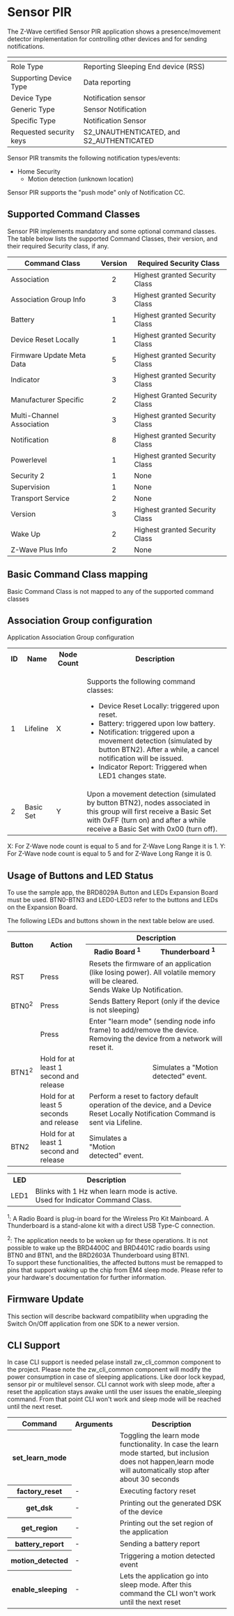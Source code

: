 # Sensor PIR

The Z-Wave certified Sensor PIR application shows a presence/movement detector implementation for controlling other devices and for sending notifications.

| <!-- -->                  | <!-- -->                                  |
|---------------------------|-------------------------------------------|
| Role Type                 | Reporting Sleeping End device (RSS)       |
| Supporting Device Type    | Data reporting                            |
| Device Type               | Notification sensor                       |
| Generic Type              | Sensor Notification                       |
| Specific Type             | Notification Sensor                       |
| Requested security keys   | S2_UNAUTHENTICATED, and S2_AUTHENTICATED  |

Sensor PIR transmits the following notification types/events:

-   Home Security
    -   Motion detection (unknown location)

Sensor PIR supports the "push mode" only of Notification CC.

## Supported Command Classes

Sensor PIR implements mandatory and some optional command classes. The table below lists the supported Command Classes, their version, and their required Security class, if any.

| Command Class             | Version | Required Security Class        |
| ------------------------- |:-------:| ------------------------------ |
| Association               |    2    | Highest granted Security Class | 
| Association Group Info    |    3    | Highest granted Security Class |
| Battery                   |    1    | Highest granted Security Class |
| Device Reset Locally      |    1    | Highest granted Security Class |
| Firmware Update Meta Data |    5    | Highest granted Security Class |
| Indicator                 |    3    | Highest granted Security Class |
| Manufacturer Specific     |    2    | Highest Granted Security Class |
| Multi-Channel Association |    3    | Highest granted Security Class |
| Notification              |    8    | Highest granted Security Class |
| Powerlevel                |    1    | Highest granted Security Class |
| Security 2                |    1    | None                           |
| Supervision               |    1    | None                           |
| Transport Service         |    2    | None                           |
| Version                   |    3    | Highest granted Security Class |
| Wake Up                   |    2    | Highest granted Security Class |
| Z-Wave Plus Info          |    2    | None                           |

## Basic Command Class mapping

Basic Command Class is not mapped to any of the supported command classes

## Association Group configuration

Application Association Group configuration

<table>
<tr>
    <th>ID</th>
    <th>Name</th>
    <th>Node Count</th>
    <th>Description</th>
</tr><tr>
    <td>1</td>
    <td>Lifeline</td>
    <td>X</td>
    <td>
        <p>Supports the following command classes:</p>
        <ul>
            <li>Device Reset Locally: triggered upon reset.</li>
            <li>Battery: triggered upon low battery.</li>
            <li>
                Notification: triggered upon a movement detection (simulated by
                button BTN2). After a while, a cancel notification will be issued.
            </li>
            <li>Indicator Report: Triggered when LED1 changes state.</li>
        </ul>
    </td>
</tr><tr>
    <td>2</td>
    <td>Basic Set</td>
    <td>Y</td>
    <td>
        Upon a movement detection (simulated by button BTN2), nodes
        associated in this group will first receive a Basic Set with 0xFF (turn on)
        and after a while receive a Basic Set with 0x00 (turn off).
    </td>
</tr>
</table>

X: For Z-Wave node count is equal to 5 and for Z-Wave Long Range it is 1.
Y: For Z-Wave node count is equal to 5 and for Z-Wave Long Range it is 0.

## Usage of Buttons and LED Status

To use the sample app, the BRD8029A Button and LEDs Expansion Board must be used. BTN0-BTN3 and LED0-LED3 refer to the buttons and LEDs on the Expansion Board.

The following LEDs and buttons shown in the next table below are used.

<table>
<tr>
    <th rowspan="2">Button</th>
    <th rowspan="2">Action</th>
    <th colspan="2">Description</th>
</tr><tr>
    <th>Radio Board <sup>1</sup></th>
    <th>Thunderboard <sup>1</sup></th>
</tr><tr>
    <td>RST</td>
    <td>Press</td>
    <td colspan="2">
        Resets the firmware of an application (like losing power). All volatile memory will be cleared.<br>
        Sends Wake Up Notification.
    </td>
</tr><tr>
    <td>BTN0<sup>2</sup></td>
    <td>Press</td>
    <td colspan="2">Sends Battery Report (only if the device is not sleeping)</td>
</tr><tr>
    <td rowspan="3">BTN1<sup>2</sup></td>
    <td>Press</td>
    <td colspan="2">
        Enter "learn mode" (sending node info frame) to add/remove the device.<br>
        Removing the device from a network will reset it.
    </td>
</tr><tr>
    <td>Hold for at least 1 second and release</td>
    <td></td>
    <td>Simulates a "Motion detected" event.</td>
</tr><tr>
    <td>Hold for at least 5 seconds and release</td>
    <td colspan="2">Perform a reset to factory default operation of the device, and a Device Reset Locally Notification Command is sent via Lifeline.</td>
</tr><tr>
    <td>BTN2</td>
    <td>Hold for at least 1 second and release</td>
    <td>Simulates a "Motion detected" event.</td>
    <td></td>
</tr>
</table>

<table>
<tr>
    <th>LED</th>
    <th>Description</th>
</tr><tr>
    <td>LED1</td>
    <td>
        Blinks with 1 Hz when learn mode is active.<br>
        Used for Indicator Command Class.
    </td>
</tr>
</table>

<sup>1</sup>: A Radio Board is plug-in board for the Wireless Pro Kit Mainboard.
A Thunderboard is a stand-alone kit with a direct USB Type-C connection.

<sup>2</sup>: The application needs to be woken up for these operations.
It is not possible to wake up the BRD4400C and BRD4401C radio boards using BTN0
and BTN1, and the BRD2603A Thunderboard using BTN1.\
To support these functionalities, the affected buttons must be remapped to pins
that support waking up the chip from EM4 sleep mode.
Please refer to your hardware's documentation for further information.

## Firmware Update

This section will describe backward compatibility when upgrading the Switch On/Off application from one SDK to a newer version.


## CLI Support

In case CLI support is needed pelase install zw_cli_common component to the project. Please note the zw_cli_common component will modify the power consumption in case of sleeping applications. Like door lock keypad, sensor pir or multilevel sensor. CLI cannot work with sleep mode, after a reset the application stays awake until the user issues the enable_sleeping command. From that point CLI won't work and sleep mode will be reached until the next reset.

<table>
<tr>
    <th>Command</th>
    <th>Arguments</th>
    <th>Description</th>
</tr>
<tr>
    <th>set_learn_mode</th>
    <td></td>
    <td>Toggling the learn mode functionality. In case the learn mode started, but inclusion does not happen,learn mode will automatically stop after about 30 seconds</td>
</tr>
<tr>
    <th>factory_reset</th>
    <td>-</td>
    <td>Executing factory reset</td>
</tr>
<tr>
    <th>get_dsk</th>
    <td>-</td>
    <td>Printing out the generated DSK of the device</td>
</tr>
<tr>
    <th>get_region</th>
    <td>-</td>
    <td>Printing out the set region of the application</td>
</tr>
<tr>
    <th>battery_report</th>
    <td>-</td>
    <td>Sending a battery report</td>
</tr>
<tr>
    <th>motion_detected</th>
    <td>-</td>
    <td>Triggering a motion detected event</td>
</tr>
<tr>
    <th>enable_sleeping</th>
    <td>-</td>
    <td>Lets the application go into sleep mode. After this command the CLI won't work until the next reset</td>
</tr>
</table>